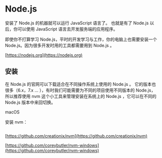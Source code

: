 # Node.js

安装了 Node.js 的机器就可以运行 JavaScript 语言了。 也就是有了 Node.js 以后，你可以使用 JavaScript 语言去开发服务端的应用程序。

即使你不打算学习 Node.js，平时的开发学习与工作，你的电脑上也需要安装一个 Node.js。因为很多开发时用的工具都需要用到 Node.js 。

[https://nodejs.org](https://nodejs.org)

## 安装

在 Node.js 的官网可以下载适合在不同操作系统上使用的 Node.js 。 它的版本也很多（6.x，7.x ... ），有时我们可能需要为不同的项目使用不同版本的 Node.js，所以推荐使用 nvm 这个小工具来管理安装在系统上的 Node.js ，它可以在不同的 Node.js 版本中来回切换。

macOS

安装 nvm：

```

```

[https://github.com/creationix/nvm](https://github.com/creationix/nvm)

[https://github.com/coreybutler/nvm-windows](https://github.com/coreybutler/nvm-windows)

